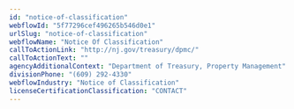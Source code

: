```yaml
---
id: "notice-of-classification"
webflowId: "5f77296cef496265b546d0e1"
urlSlug: "notice-of-classification"
webflowName: "Notice Of Classification"
callToActionLink: "http://nj.gov/treasury/dpmc/"
callToActionText: ""
agencyAdditionalContext: "Department of Treasury, Property Management"
divisionPhone: "(609) 292-4330"
webflowIndustry: "Notice of Classification"
licenseCertificationClassification: "CONTACT"
---
```

